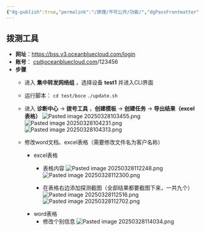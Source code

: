 ```yaml
---
{"dg-publish":true,"permalink":"/原理/不可公开/功能/","dgPassFrontmatter":true,"created":"2025-03-28T11:30:55.307+08:00","updated":"2025-04-09T12:02:13.715+08:00"}
---
```



## 拨测工具

- **网址**：https://bss.v3.oceanbluecloud.com/login
- **账号**： cs@oceanbluecloud.com/123456
- **步骤**
	- 进入 **集中转发网络组** ，选择设备 **test1** 并进入CLI界面
	- 运行脚本： `cd test/boce` `./update.sh`
	- 进入 **诊断中心** -> **拨号工具** ，**创建模板** -> **创建任务** -> **导出结果（excel表格）** 
	  ![Pasted image 20250328103455.png](/img/user/%E5%8E%9F%E7%90%86/attachments/Pasted%20image%2020250328103455.png)
	  ![Pasted image 20250328104231.png](/img/user/%E5%8E%9F%E7%90%86/attachments/Pasted%20image%2020250328104231.png)
	  ![Pasted image 20250328104313.png](/img/user/%E5%8E%9F%E7%90%86/attachments/Pasted%20image%2020250328104313.png)
	  
	- 修改word文档、excel表格（需要修改文件名为客户名称）
		- excel表格
			- 表格内容
			  ![Pasted image 20250328112248.png](/img/user/%E5%8E%9F%E7%90%86/attachments/Pasted%20image%2020250328112248.png)
			  ![Pasted image 20250328112300.png](/img/user/%E5%8E%9F%E7%90%86/attachments/Pasted%20image%2020250328112300.png)
	  
			- 在表格右边添加探测截图（全部结果都要截图下来，一共九个）
			  ![Pasted image 20250328112516.png](/img/user/%E5%8E%9F%E7%90%86/attachments/Pasted%20image%2020250328112516.png)
			  ![Pasted image 20250328112702.png](/img/user/%E5%8E%9F%E7%90%86/attachments/Pasted%20image%2020250328112702.png)
		- word表格
			- 修改个别信息
			  ![Pasted image 20250328114034.png](/img/user/%E5%8E%9F%E7%90%86/%E4%B8%8D%E5%8F%AF%E5%85%AC%E5%BC%80/attachments/Pasted%20image%2020250328114034.png)



